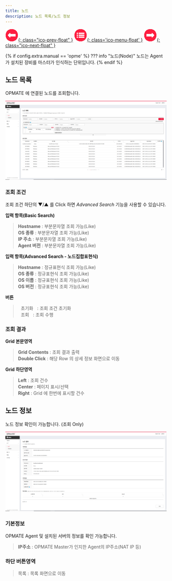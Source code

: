 ```yaml
---
title: 노드
description: 노드 목록/노드 정보
---
```


<link rel="stylesheet" type="text/css" href="css/opme.css">

<!-- Defined -->
[node-lst]: img/node-lst.png
[node-dtl]: img/node-dtl.png

<!-- Floating Menu -->
[prev]: Role.html "역할"
[menu]: index.html "목차"
[next]: Task.html "태스크"
[ico-prev]: img/icon/ico-prev.png
[ico-menu]: img/icon/ico-menu.png
[ico-next]: img/icon/ico-next.png
[![이전][ico-prev]{: class="ico-prev-float" }][prev]
[![목차][ico-menu]{: class='ico-menu-float' }][menu]
[![다음][ico-next]{: class="ico-next-float" }][next]

{% if config.extra.manual == 'opme' %}
??? info "노드(Node)"
    노드는 Agent가 설치된 장비를 마스터가 인식하는 단위입니다.
{% endif %}

## 노드 목록

OPMATE 에 연결된 노드를 조회합니다.   

![노드 목록][node-lst]

### **조회 조건**

조회 조건 하단의 ▼/▲ 를 Click 하면 _Advanced Search_ 기능을 사용할 수 있습니다.

**입력 항목(Basic Search)**

> **Hostname** : 부분문자열 조회 가능(Like)   
> **OS 종류** : 부분문자열 조회 가능(Like)  
> **IP 주소** : 부분문자열 조회 가능(Like)   
> **Agent 버전** : 부분문자열 조회 가능(Like)  

**입력 항목(Advanced Search - 노드집합표현식)**

> **Hostname** : 정규표현식 조회 가능(Like)  
> **OS 종류** : 정규표현식 조회 가능(Like)  
> **OS 이름** : 정규표현식 조회 가능(Like)  
> **OS 버전** : 정규표현식 조회 가능(Like)  

**버튼**

> <kbd class="btn-gray">&nbsp;초기화&nbsp;</kbd> : 조회 조건 초기화  
> <kbd class="btn-red">&nbsp;조회&nbsp;</kbd> : 조회 수행  
 
### **조회 결과**

**Grid 본문영역**

> **Grid Contents** : 조회 결과 출력  
> **Double Click** : 해당 Row 의 상세 정보 화면으로 이동
 
**Grid 하단영역**

> **Left** : 조회 건수  
> **Center** : 페이지 표시/선택  
> **Right** : Grid 에 한번에 표시할 건수  


## 노드 정보

노드 정보 확인이 가능합니다. (조회 Only)

![노드 정보][node-dtl]
 
### **기본정보**

OPMATE Agent 및 설치된 서버의 정보를 확인 가능합니다.

> **IP주소** : OPMATE Master가 인지한 Agent의 IP주소(NAT IP 등)

### **하단 버튼영역**

> <kbd class="btn-gray">목록</kbd> : 목록 화면으로 이동  
 
 